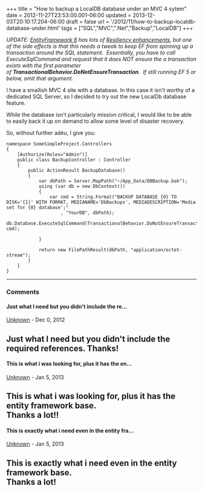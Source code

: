 +++
title = "How to backup a LocalDB database under an MVC 4 sytem"
date = 2012-11-27T23:53:00.001-06:00
updated = 2013-12-03T20:10:17.204-06:00
draft = false
url = '/2012/11/how-to-backup-localdb-database-under.html'
tags = ["SQL","MVC",".Net","Backup","LocalDB"]
+++

_UPDATE: [EntityFramework 6](http://entityframework.codeplex.com/releases/view/87028) has lots of [Resiliency enhancements](http://entityframework.codeplex.com/wikipage?title=Connection%20Resiliency%20Spec), but one of the side effects is that this needs a tweak to keep EF from spinning up a transaction around the SQL statement.  Essentially, you have to call ExecuteSqlCommand and request that it does NOT ensure the a transaction exists with the first parameter of **TransactionalBehavior.DoNotEnsureTransaction**.  If still running EF 5 or below, omit that argument._   
  
I have a smallish MVC 4 site with a database. In this case it isn't worthy of a dedicated SQL Server, so I decided to try out the new LocalDb database feature.  
  
While the database isn't particularly mission critical, I would like to be able to easily back it up on demand to allow some level of disaster recovery.  
  
So, without further adéu, I give you:  
  
```
namespace SomeSimpleProject.Controllers
{
    [Authorize(Roles="Admin")]
    public class BackupController : Controller
    {
        public ActionResult BackupDatabase()
        {
            var dbPath = Server.MapPath("~/App_Data/DBBackup.bak");
            using (var db = new DbContext())
            {
                var cmd = String.Format("BACKUP DATABASE {0} TO DISK='{1}' WITH FORMAT, MEDIANAME='DbBackups', MEDIADESCRIPTION='Media set for {0} database';"
                    , "YourDB", dbPath);
                db.Database.ExecuteSqlCommand(TransactionalBehavior.DoNotEnsureTransaction, cmd);
```

```
            }
       
            return new FilePathResult(dbPath, "application/octet-stream");
        }
    }
}

```

---

### Comments

#### Just what I need but you didn't include the re…

[Unknown](https://www.blogger.com/profile/04795306849055145440 "noreply@blogger.com") - <time datetime="2012-12-16T15:58:02.398-06:00">Dec 0, 2012</time>

Just what I need but you didn't include the required references. Thanks!
---

#### This is what i was looking for, plus it has the en…


[Unknown](https://www.blogger.com/profile/03861533854630998450 "noreply@blogger.com") - <time datetime="2013-01-18T09:43:35.119-06:00">Jan 5, 2013</time>

This is what i was looking for, plus it has the entity framework base.  
Thanks a lot!!
---

#### This is exactly what i need even in the entity fra…


[Unknown](https://www.blogger.com/profile/03861533854630998450 "noreply@blogger.com") - <time datetime="2013-01-18T09:45:48.877-06:00">Jan 5, 2013</time>

This is exactly what i need even in the entity framework base.  
Thanks a lot!
---
